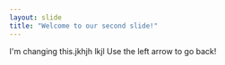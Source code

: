 ```yaml
---
layout: slide
title: "Welcome to our second slide!"
---
```

I'm changing this.jkhjh lkjl 
Use the left arrow to go back!
